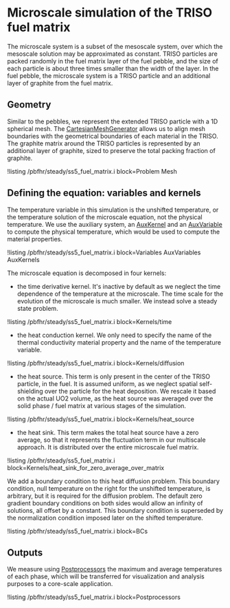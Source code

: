 # Microscale simulation of the TRISO fuel matrix

The microscale system is a subset of the mesoscale system, over which the mesoscale solution may
be approximated as constant. TRISO particles are packed randomly in the fuel matrix layer of the fuel
pebble, and the size of each particle is about three times smaller than the width of the layer.
In the fuel pebble, the microscale system is a TRISO particle and an additional layer of graphite
from the fuel matrix.

## Geometry

Similar to the pebbles, we represent the extended TRISO particle with a 1D spherical mesh.
The [CartesianMeshGenerator](https://mooseframework.inl.gov/source/meshgenerators/CartesianMeshGenerator.html) allows us to align mesh boundaries with the geometrical
boundaries of each material in the TRISO. The graphite matrix around the TRISO particles is
represented by an additional layer of graphite, sized to preserve the total packing fraction of graphite.

!listing /pbfhr/steady/ss5_fuel_matrix.i block=Problem Mesh

## Defining the equation: variables and kernels

The temperature variable in this simulation is the unshifted temperature, or the
temperature solution of the microscale equation, not the physical temperature. We use the
auxiliary system, an [AuxKernel](https://mooseframework.inl.gov/moose/syntax/AuxKernels/) and an [AuxVariable](https://mooseframework.inl.gov/syntax/AuxVariables/) to compute the physical temperature, which
would be used to compute the material properties.

!listing /pbfhr/steady/ss5_fuel_matrix.i block=Variables AuxVariables AuxKernels

The microscale equation is decomposed in four kernels:

- the time derivative kernel. It's inactive by default as we neglect the time dependence of the
  temperature at the microscale. The time scale for the evolution of the microscale is much smaller.
  We instead solve a steady state problem.

!listing /pbfhr/steady/ss5_fuel_matrix.i block=Kernels/time

- the heat conduction kernel. We only need to specify the name of the thermal conductivity material property
  and the name of the temperature variable.

!listing /pbfhr/steady/ss5_fuel_matrix.i block=Kernels/diffusion

- the heat source. This term is only present in the center of the TRISO particle, in the fuel.
  It is assumed uniform, as we neglect spatial self-shielding over
  the particle for the heat deposition. We rescale it based on the actual UO2 volume, as the heat source was
  averaged over the solid phase / fuel matrix at various stages of the simulation.

!listing /pbfhr/steady/ss5_fuel_matrix.i block=Kernels/heat_source

- the heat sink. This term makes the total heat source have a zero average,
  so that it represents the fluctuation term in our
  multiscale approach. It is distributed over the entire microscale fuel matrix.

!listing /pbfhr/steady/ss5_fuel_matrix.i block=Kernels/heat_sink_for_zero_average_over_matrix


We add a boundary condition to this heat diffusion problem. This boundary condition, null temperature on the right
for the unshifted temperature, is arbitrary, but it is required for the diffusion problem. The default zero gradient
boundary conditions on both sides would allow an infinity of solutions, all offset by a constant. This boundary condition is
superseded by the normalization condition imposed later on the shifted temperature.

!listing /pbfhr/steady/ss5_fuel_matrix.i block=BCs

## Outputs

We measure using [Postprocessors](https://mooseframework.inl.gov/syntax/Postprocessors/index.html) the maximum and average temperatures of each phase, which will be transferred for
visualization and analysis purposes to a core-scale application.

!listing /pbfhr/steady/ss5_fuel_matrix.i block=Postprocessors
